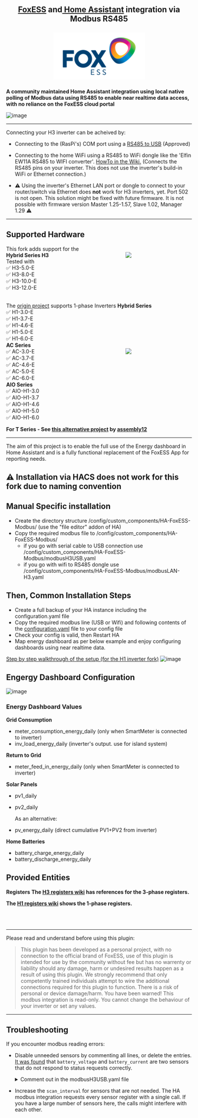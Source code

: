 <h2 align="center">
   <a href="https://www.fox-ess.com">FoxESS</a> and<a href="https://www.home-assistant.io"> Home Assistant</a> integration via Modbus RS485
   </br></br>
   <img src="https://github.com/home-assistant/brands/raw/master/custom_integrations/foxess/logo.png" >
   </br>
</h2>


**A community maintained Home Assistant integration using local native polling of Modbus data using RS485 to enable near realtime data access, with no reliance on the FoxESS cloud portal**

![image](https://user-images.githubusercontent.com/6324545/166502285-eb0ca405-05a3-4722-a698-36e3e6b0f60d.png)


---

Connecting your H3 inverter can be acheived by:  
   
* Connecting to the (RasPi's) COM port using a [RS485 to USB](https://www.reichelt.de/raspberry-pi-usb-rs485-schnittstelle-ch340c-rpi-usb-rs485-p242783.html?&nbc=1) (Approved)

* Connecting to the home WiFi using a RS485 to WiFi dongle like the 'Elfin EW11A RS485 to WIFI converter'. [HowTo in the Wiki.](https://github.com/rsaemann/HA-FoxESS-H3-Modbus/wiki/RS485-via-Wifi) (Connects the RS485 pins on your inverter. This does not use the inverter's build-in WiFi or Ethernet connection.)


* ⚠️ Using the inverter's Ethernet LAN port or dongle to connect to your router/switch via Ethernet does **not** work for H3 inverters, yet. Port 502 is not open. This solution might be fixed with future firmware. It is not possible with firmware version Master 1.25-1.57, Slave 1.02, Manager 1.29 ⚠️
 


---


## Supported Hardware
This fork adds support for the <br><img align="right" width=180 src="https://user-images.githubusercontent.com/13150440/200159634-6bfa1123-b9eb-4f78-b89a-3da9743b2b6f.PNG">
**Hybrid Series H3**<br>
Tested with<br>
✅ H3-5.0-E <br>
✅ H3-8.0-E <br>
✅ H3-10.0-E <br>
✅ H3-12.0-E <br>
<br>

The [origin project](https://github.com/StealthChesnut/HA-FoxESS-Modbus) supports 1-phase Inverters
**Hybrid Series** <br> 
✅ H1-3.0-E <br>
✅ H1-3.7-E <br>
✅ H1-4.6-E <br>
✅ H1-5.0-E <br>
✅ H1-6.0-E <br>
**AC Series** <br><img align="right" width=180 src="https://user-images.githubusercontent.com/6324545/166170598-7077d481-4d65-49b5-9816-1873c97dd853.png" >
✅ AC-3.0-E <br>
✅ AC-3.7-E <br>
✅ AC-4.6-E <br>
✅ AC-5.0-E <br>
✅ AC-6.0-E <br>
**AIO Series** <br>
✅ AIO-H1-3.0 <br>
✅ AIO-H1-3.7 <br>
✅ AIO-H1-4.6 <br>
✅ AIO-H1-5.0 <br>
✅ AIO-H1-6.0 <br>

**For T Series - See [this alternative project](https://github.com/assembly12/Foxess-T-series-ESPHome-Home-Assistant) by [assembly12](https://github.com/assembly12)** <br>

---

<p>The aim of this project is to enable the full use of the Energy dashboard in Home Assistant and is a fully functional replacement of the FoxESS App for reporting needs.</p>

## ⚠️ Installation via HACS does not work for this fork due to naming convention

## Manual Specific installation
* Create the directory structure /config/custom_components/HA-FoxESS-Modbus/ (use the "file editor" addon of HA)
* Copy the required modbus file to /config/custom_components/HA-FoxESS-Modbus/
  * if you go with serial cable to USB connection use /config/custom_components/HA-FoxESS-Modbus/modbusH3USB.yaml
  * if you go with wifi to RS485 dongle use /config/custom_components/HA-FoxESS-Modbus/modbusLAN-H3.yaml

## Then, Common Installation Steps

* Create a full backup of your HA instance including the configuration.yaml file
* Copy the required modbus line (USB or Wifi) and following contents of the [configuration.yaml](https://github.com/rsaemann/HA-FoxESS-H3-Modbus/blob/main/custom_components/HA-FoxESS-Modbus/configuration.yaml) file to your config file
* Check your config is valid, then Restart HA
* Map energy dashboard as per below example and enjoy configuring dashboards using near realtime data.


[Step by step walkthrough of the setup (for the H1 inverter fork)](https://youtu.be/uMPr0V6lTHg)
![image](https://user-images.githubusercontent.com/6324545/166504169-81fd77e8-df5b-40f0-9c1f-9735e59b2723.png)

## Engergy Dashboard Configuration

![image](https://user-images.githubusercontent.com/6324545/166470207-44236718-3f6c-4995-99fe-0a214eda49e6.png)
 

### Energy Dashboard Values

**Grid Consumption**
- meter_consumption_energy_daily  (only when SmartMeter is connected to inverter)
- inv_load_energy_daily  (inverter's output. use for island system)

**Return to Grid**
- meter_feed_in_energy_daily (only when SmartMeter is connected to inverter)

**Solar Panels**

- pv1_daily
- pv2_daily

  As an alternative:
- pv_energy_daily (direct cumulative PV1+PV2 from inverter)

**Home Batteries**

- battery_charge_energy_daily
- battery_discharge_energy_daily

## Provided Entities

**Registers**
**The [H3 registers wiki](https://github.com/rsaemann/HA-FoxESS-H3-Modbus/wiki/H3-Modbus-Registers) has references for the 3-phase registers.**

**The [H1 registers wiki](https://github.com/StealthChesnut/HA-FoxESS-Modbus/wiki/Data-Register-Reference---H1-AC1) shows the 1-phase registers.**


<br>
<br>

---

Please read and understand before using this plugin:

> This plugin has been developed as a personal project, with no connection to the official brand of FoxESS, use of this plugin is intended for use by the community without fee but has no warrenty or liability should any damage, harm or undesired results happen as a result of using this plugin. We strongly recommend that only competently trained individuals attempt to wire the additional connections required for this plugin to function. There is a risk of personal or device damage/harm.
You have been warned!
> This modbus integration is read-only. You cannot change the behaviour of your inverter or set any values.
---
## Troubleshooting

If you encounter modbus reading errors:
- Disable unneeded sensors by commenting all lines, or delete the entries. [It was found](https://github.com/StealthChesnut/HA-FoxESS-Modbus/issues/62) that ``battery_voltage`` and ``battery_current`` are two sensors that do not respond to status requests correctly.
  <details><summary>Comment out in the modbusH3USB.yaml file</summary>
   <p>
      
  ```
  #  - name: "Battery Voltage"
  #    unique_id: foxess_inv1_battery_voltage
  #    scan_interval: 30
  #    address: 31034
  #    state_class: measurement
  #    unit_of_measurement: "V"
  #    data_type: int16
  #    scale: 0.1
  #    precision: 1
  #    device_class: voltage
  #    input_type: holding
  #  - name: "Battery Current"
  #    unique_id: foxess_inv1_battery_current
  #    scan_interval: 30
  #    address: 31035
  #    state_class: measurement
  #    unit_of_measurement: "A"
  #    data_type: int16
  #    scale: 0.1
  #    precision: 1
  #    input_type: holding      
  #    device_class: current
  ```
      
   </p>
</details>

- Increase the ``scan_interval`` for sensors that are not needed. The HA modbus integration requests every sensor register with a single call. If you have a large number of sensors here, the calls might interfere with each other.
